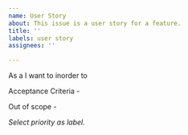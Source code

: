 ```yaml
---
name: User Story
about: This issue is a user story for a feature.
title: ''
labels: user story
assignees: ''

---
```


As a 
    *<role>*
I want to
    *<short description of the problem>*
inorder to
    *<reason for change>*

Acceptance Criteria
    - 
    

Out of scope
    - 
  
*Select priority as label.*
